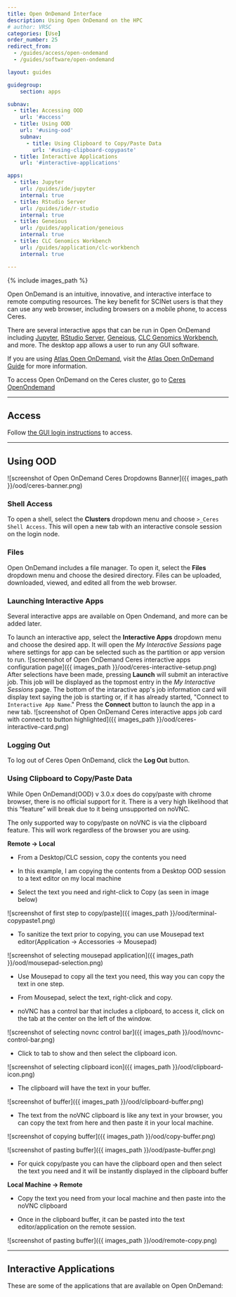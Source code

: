 ```yaml
---
title: Open OnDemand Interface
description: Using Open OnDemand on the HPC
# author: VRSC
categories: [Use]
order_number: 25
redirect_from: 
  - /guides/access/open-ondemand
  - /guides/software/open-ondemand

layout: guides

guidegroup:
    section: apps

subnav:
  - title: Accessing OOD
    url: '#access'
  - title: Using OOD
    url: '#using-ood'
    subnav:
      - title: Using Clipboard to Copy/Paste Data
        url: '#using-clipboard-copypaste'
  - title: Interactive Applications
    url: '#interactive-applications'

apps:
  - title: Jupyter
    url: /guides/ide/jupyter
    internal: true
  - title: RStudio Server
    url: /guides/ide/r-studio
    internal: true
  - title: Geneious
    url: /guides/application/geneious
    internal: true
  - title: CLC Genomics Workbench
    url: /guides/application/clc-workbench
    internal: true

---
```


{% include images_path %}




Open OnDemand is an intuitive, innovative, and interactive interface to remote computing resources. The key benefit for SCINet users is that they can use any web browser, including browsers on a mobile phone, to access Ceres. 

There are several interactive apps that can be run in Open OnDemand including [Jupyter](/guides/ide/jupyter), [RStudio Server](/guides/ide/r-studio), [Geneious](/guides/application/geneious), [CLC Genomics Workbench](/guides/application/clc-workbench), and more. The desktop app allows a user to run any GUI software.

If you are using [Atlas Open OnDemand](https://atlas-ood.hpc.msstate.edu/), visit the [Atlas Open OnDemand Guide](https://www.hpc.msstate.edu/computing/atlas/ood.php) for more information. 

To access Open OnDemand on the Ceres cluster, go to [Ceres OpenOndemand](http://ceres-ood.scinet.usda.gov/)<!--excerpt-->

---
## Access
Follow [the GUI login instructions](/guides/access/web-based-login#accessing-web-based-interfaces) to access.

---

## Using OOD
![screenshot of Open OnDemand Ceres Dropdowns Banner]({{ images_path }}/ood/ceres-banner.png)
### Shell Access
To open a shell, select the **Clusters** dropdown menu and choose `>_Ceres Shell Access`. This will open a new tab with an interactive console session on the login node.

### Files
Open OnDemand includes a file manager. To open it, select the **Files** dropdown menu and choose the desired directory. Files can be uploaded, downloaded, viewed, and edited all from the web browser.

### Launching Interactive Apps
Several interactive apps are available on Open Ondemand, and more can be added later. 

To launch an interactive app, select the **Interactive Apps** dropdown menu and choose the desired app. It will open the *My Interactive Sessions* page where settings for app can be selected such as the partition or app version to run. 
![screenshot of Open OnDemand Ceres interactive apps configuration page]({{ images_path }}/ood/ceres-interactive-setup.png)
After selections have been made, pressing **Launch** will submit an interactive job. This job will be displayed as the topmost entry in the *My Interactive Sessions* page. The bottom of the intaractive app's job information card will display text saying the job is starting or, if it has already started, "Connect to `Interactive App Name`." Press the **Connect** button to launch the app in a new tab. 
![screenshot of Open OnDemand Ceres interactive apps job card with connect to button highlighted]({{ images_path }}/ood/ceres-interactive-card.png)

### Logging Out
To log out of Ceres Open OnDemand, click the **Log Out** button. 

### Using Clipboard to Copy/Paste Data

While Open OnDemand(OOD) v 3.0.x does do copy/paste with chrome browser, there is no official support for it. There is a very high likelihood that this “feature” will break due to it being unsupported on noVNC. 

The only supported way to copy/paste on noVNC is via the clipboard feature. This will work regardless of the browser you are using. 

**Remote -> Local**

- From a Desktop/CLC session, copy the contents you need 

- In this example, I am copying the contents from a Desktop OOD session to a text editor on my local machine 

- Select the text you need and right-click to Copy (as seen in image below)

![screenshot of first step to copy/paste]({{ images_path }}/ood/terminal-copypaste1.png)

- To sanitize the text prior to copying, you can use Mousepad text editor(Application -> Accessories -> Mousepad)

![screenshot of selecting mousepad application]({{ images_path }}/ood/mousepad-selection.png)

- Use Mousepad to copy all the text you need, this way you can copy the text in one step. 

- From Mousepad, select the text, right-click and copy.  

- noVNC has a control bar that includes a clipboard, to access it, click on the tab at the center on the left of the window. 

![screenshot of selecting novnc control bar]({{ images_path }}/ood/novnc-control-bar.png)

- Click to tab to show and then select the clipboard icon.

![screenshot of selecting clipboard icon]({{ images_path }}/ood/clipboard-icon.png)

- The clipboard will have the text in your buffer.

![screenshot of buffer]({{ images_path }}/ood/clipboard-buffer.png)

- The text from the noVNC clipboard is like any text in your browser, you can copy the text from here and then paste it in your local machine. 

![screenshot of copying buffer]({{ images_path }}/ood/copy-buffer.png)

![screenshot of pasting buffer]({{ images_path }}/ood/paste-buffer.png)

- For quick copy/paste you can have the clipboard open and then select the text you need and it will be instantly displayed in the clipboard buffer

**Local Machine -> Remote**

- Copy the text you need from your local machine and then paste into the noVNC clipboard

- Once in the clipboard buffer, it can be pasted into the text editor/application on the remote session. 

![screenshot of pasting buffer]({{ images_path }}/ood/remote-copy.png)


---

## Interactive Applications

These are some of the applications that are available on Open OnDemand:
